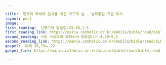 ```yaml
---

title:  민족의 화해와 일치를 위한 기도의 날 - 남북통일 기원 미사
layout: post 
image:  
first_reading:  신명기의 말씀입니다.30,1-5
first_reading_link: https://maria.catholic.or.kr/mobile/bible/read/bible_read.asp?m=1&n=133&p=37
second_reading: 사도 바오로의 에페소서 말씀입니다.4,29―5,2 
second_reading_link: https://maria.catholic.or.kr/mobile/bible/read/bible_read.asp?m=2&n=152&p=8
gospel:  마태 18,19ㄴ-22
gospel_link: https://maria.catholic.or.kr/mobile/bible/read/bible_read.asp?m=2&n=147&p=18

---
```



